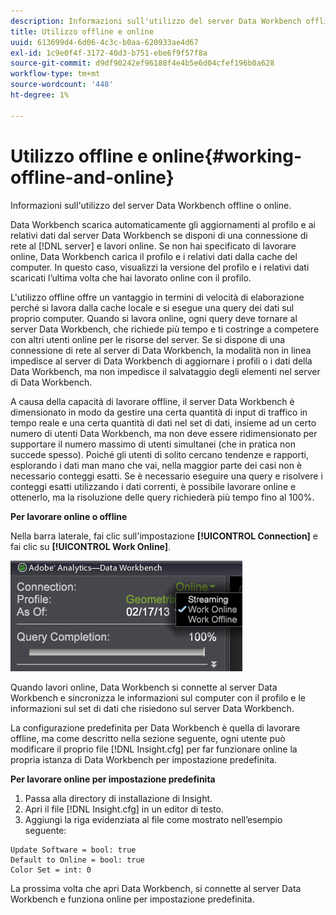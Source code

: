 ```yaml
---
description: Informazioni sull'utilizzo del server Data Workbench offline o online.
title: Utilizzo offline e online
uuid: 613699d4-6d06-4c3c-b0aa-620933ae4d67
exl-id: 1c9e0f4f-3172-40d3-b751-ebe6f9f57f8a
source-git-commit: d9df90242ef96188f4e4b5e6d04cfef196b0a628
workflow-type: tm+mt
source-wordcount: '448'
ht-degree: 1%

---
```


# Utilizzo offline e online{#working-offline-and-online}

Informazioni sull&#39;utilizzo del server Data Workbench offline o online.

Data Workbench scarica automaticamente gli aggiornamenti al profilo e ai relativi dati dal server Data Workbench se disponi di una connessione di rete al [!DNL server] e lavori online. Se non hai specificato di lavorare online, Data Workbench carica il profilo e i relativi dati dalla cache del computer. In questo caso, visualizzi la versione del profilo e i relativi dati scaricati l’ultima volta che hai lavorato online con il profilo.

L&#39;utilizzo offline offre un vantaggio in termini di velocità di elaborazione perché si lavora dalla cache locale e si esegue una query dei dati sul proprio computer. Quando si lavora online, ogni query deve tornare al server Data Workbench, che richiede più tempo e ti costringe a competere con altri utenti online per le risorse del server. Se si dispone di una connessione di rete al server di Data Workbench, la modalità non in linea impedisce al server di Data Workbench di aggiornare i profili o i dati della Data Workbench, ma non impedisce il salvataggio degli elementi nel server di Data Workbench.

A causa della capacità di lavorare offline, il server Data Workbench è dimensionato in modo da gestire una certa quantità di input di traffico in tempo reale e una certa quantità di dati nel set di dati, insieme ad un certo numero di utenti Data Workbench, ma non deve essere ridimensionato per supportare il numero massimo di utenti simultanei (che in pratica non succede spesso). Poiché gli utenti di solito cercano tendenze e rapporti, esplorando i dati man mano che vai, nella maggior parte dei casi non è necessario conteggi esatti. Se è necessario eseguire una query e risolvere i conteggi esatti utilizzando i dati correnti, è possibile lavorare online e ottenerlo, ma la risoluzione delle query richiederà più tempo fino al 100%.

**Per lavorare online o offline**

Nella barra laterale, fai clic sull&#39;impostazione **[!UICONTROL Connection]** e fai clic su **[!UICONTROL Work Online]**.

![](assets/sidebar_work_online.png)

Quando lavori online, Data Workbench si connette al server Data Workbench e sincronizza le informazioni sul computer con il profilo e le informazioni sul set di dati che risiedono sul server Data Workbench.

La configurazione predefinita per Data Workbench è quella di lavorare offline, ma come descritto nella sezione seguente, ogni utente può modificare il proprio file [!DNL Insight.cfg] per far funzionare online la propria istanza di Data Workbench per impostazione predefinita.

**Per lavorare online per impostazione predefinita**

1. Passa alla directory di installazione di Insight.
1. Apri il file [!DNL Insight.cfg] in un editor di testo.
1. Aggiungi la riga evidenziata al file come mostrato nell’esempio seguente:

```
Update Software = bool: true
Default to Online = bool: true
Color Set = int: 0
```

La prossima volta che apri Data Workbench, si connette al server Data Workbench e funziona online per impostazione predefinita.
